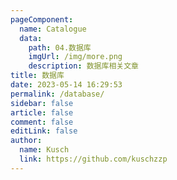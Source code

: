 ```yaml
---
pageComponent:
  name: Catalogue
  data:
    path: 04.数据库
    imgUrl: /img/more.png
    description: 数据库相关文章
title: 数据库
date: 2023-05-14 16:29:53
permalink: /database/
sidebar: false
article: false
comment: false
editLink: false
author:
  name: Kusch
  link: https://github.com/kuschzzp
---
```


